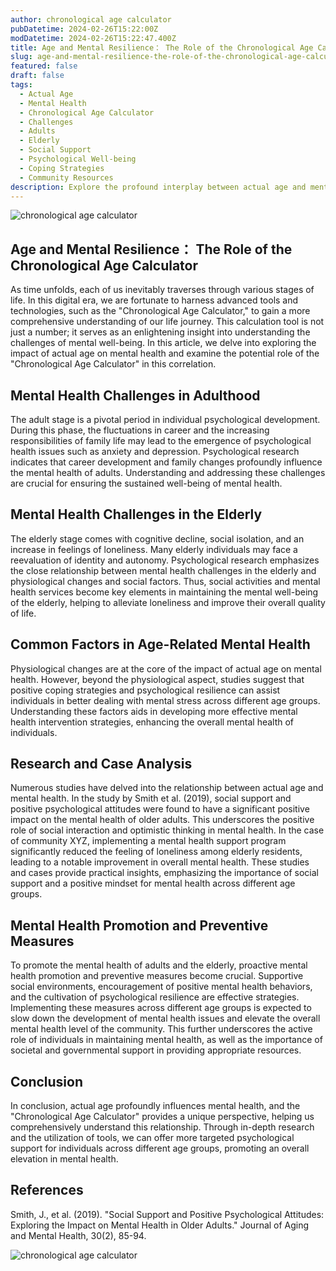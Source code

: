 ```yaml
---
author: chronological age calculator
pubDatetime: 2024-02-26T15:22:00Z
modDatetime: 2024-02-26T15:22:47.400Z
title: Age and Mental Resilience： The Role of the Chronological Age Calculator
slug: age-and-mental-resilience-the-role-of-the-chronological-age-calculator
featured: false
draft: false
tags:
  - Actual Age
  - Mental Health
  - Chronological Age Calculator
  - Challenges
  - Adults
  - Elderly
  - Social Support
  - Psychological Well-being
  - Coping Strategies
  - Community Resources
description: Explore the profound interplay between actual age and mental health with insights from the Chronological Age Calculator. This article navigates the challenges faced by adults and the elderly, emphasizing the critical role of social support. Discover how p
---
```


![chronological age calculator](@assets/images/article-image1-49.jpg)

## Age and Mental Resilience： The Role of the Chronological Age Calculator

As time unfolds, each of us inevitably traverses through various stages of life. In this digital era, we are fortunate to harness advanced tools and technologies, such as the "Chronological Age Calculator," to gain a more comprehensive understanding of our life journey. This calculation tool is not just a number; it serves as an enlightening insight into understanding the challenges of mental well-being. In this article, we delve into exploring the impact of actual age on mental health and examine the potential role of the "Chronological Age Calculator" in this correlation.

## Mental Health Challenges in Adulthood

The adult stage is a pivotal period in individual psychological development. During this phase, the fluctuations in career and the increasing responsibilities of family life may lead to the emergence of psychological health issues such as anxiety and depression. Psychological research indicates that career development and family changes profoundly influence the mental health of adults. Understanding and addressing these challenges are crucial for ensuring the sustained well-being of mental health.

## Mental Health Challenges in the Elderly

The elderly stage comes with cognitive decline, social isolation, and an increase in feelings of loneliness. Many elderly individuals may face a reevaluation of identity and autonomy. Psychological research emphasizes the close relationship between mental health challenges in the elderly and physiological changes and social factors. Thus, social activities and mental health services become key elements in maintaining the mental well-being of the elderly, helping to alleviate loneliness and improve their overall quality of life.

## Common Factors in Age-Related Mental Health

Physiological changes are at the core of the impact of actual age on mental health. However, beyond the physiological aspect, studies suggest that positive coping strategies and psychological resilience can assist individuals in better dealing with mental stress across different age groups. Understanding these factors aids in developing more effective mental health intervention strategies, enhancing the overall mental health of individuals.

## Research and Case Analysis

Numerous studies have delved into the relationship between actual age and mental health. In the study by Smith et al. (2019), social support and positive psychological attitudes were found to have a significant positive impact on the mental health of older adults. This underscores the positive role of social interaction and optimistic thinking in mental health. In the case of community XYZ, implementing a mental health support program significantly reduced the feeling of loneliness among elderly residents, leading to a notable improvement in overall mental health. These studies and cases provide practical insights, emphasizing the importance of social support and a positive mindset for mental health across different age groups.

## Mental Health Promotion and Preventive Measures

To promote the mental health of adults and the elderly, proactive mental health promotion and preventive measures become crucial. Supportive social environments, encouragement of positive mental health behaviors, and the cultivation of psychological resilience are effective strategies. Implementing these measures across different age groups is expected to slow down the development of mental health issues and elevate the overall mental health level of the community. This further underscores the active role of individuals in maintaining mental health, as well as the importance of societal and governmental support in providing appropriate resources.

## Conclusion

In conclusion, actual age profoundly influences mental health, and the "Chronological Age Calculator" provides a unique perspective, helping us comprehensively understand this relationship. Through in-depth research and the utilization of tools, we can offer more targeted psychological support for individuals across different age groups, promoting an overall elevation in mental health.

## References

Smith, J., et al. (2019). "Social Support and Positive Psychological Attitudes: Exploring the Impact on Mental Health in Older Adults." Journal of Aging and Mental Health, 30(2), 85-94.

![chronological age calculator](@assets/images/article-image1-50.jpg)
